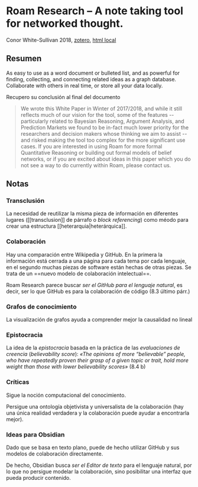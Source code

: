 # Roam Research – A note taking tool for networked thought.

Conor White-Sullivan 2018, [zotero](zotero://select/items/@white-sullivan2018), [html local](file://Users/sabhz/Zotero/storage/IL6TNU6Y/roamresearch.com.html)

## Resumen
As easy to use as a word document or bulleted list, and as powerful for finding, collecting, and connecting related ideas as a graph database. Collaborate with others in real time, or store all your data locally.

Recupero su conclusión al final del documento

>We wrote this White Paper in Winter of 2017/2018, and while it still reflects much of our vision for the tool, some of the features -- particularly related to Bayesian Reasoning, Argument Analysis, and Prediction Markets we found to be in-fact much lower priority for the researchers and decision makers whose thinking we aim to assist -- and risked making the tool too complex for the more significant use cases.  If you are interested in using Roam for more formal Quantitative Reasoning or building out formal models of belief networks, or if you are excited about ideas in this paper which you do not see a way to do currently within Roam, please contact us.  

## Notas

### Transclusión

La necesidad de reutilizar la misma pieza de información en diferentes lugares ([[transclusion]] de párrafo o *block referencing*) como méodo para crear una estructura [[heterarquia|heterárquica]].

### Colaboración

Hay una comparación entre Wikipedia y GitHub. En la primera la información está cerrada a una página para cada tema por cada lenguaje, en el segundo muchas piezas de software están hechas de otras piezas. Se trata de un ==nuevo modelo de colaboración intelectual==.

Roam Research parece buscar *ser el GitHub para el lenguaje natural*, es decir, ser lo que GitHub es para la colaboración de código (8.3 último párr.)

### Grafos de conocimiento

La visualización de grafos ayuda a comprender mejor la causalidad no lineal

### Epistocracia

La idea de la *epistocracia* basada en la práctica de las *evaluaciones de creencia* (*believability score*): *«The opinions of more “believable” people, who have repeatedly proven their grasp of a given topic or trait, hold more weight than those with lower believability scores»* (8.4 b)

### Críticas

Sigue la noción computacional del conocimiento.

Persigue una ontología objetivista y universalista de la colaboración (hay una única realidad verdadera y la colaboración puede ayudar a encontrarla mejor).

### Ideas para Obsidian

Dado que se basa en texto plano, puede de hecho utilizar GitHub y sus modelos de colaboración directamente. 

De hecho, Obsidian busca *ser el Editor de texto* para el lenguaje natural, por lo que no persigue modelar la colaboración, sino posibilitar una interfaz que pueda producir contenido.